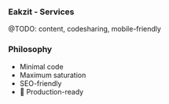 ### Eakzit - Services
@TODO: content, codesharing, mobile-friendly

### Philosophy

- Minimal code
- Maximum saturation
- SEO-friendly
- 🚀 Production-ready

